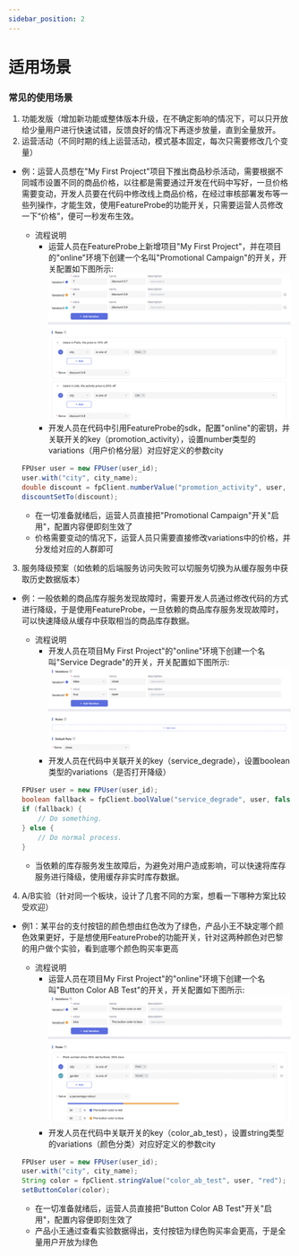 ```yaml
---
sidebar_position: 2
---
```


# 适用场景

### 常见的使用场景
1. 功能发版（增加新功能或整体版本升级，在不确定影响的情况下，可以只开放给少量用户进行快速试错，反馈良好的情况下再逐步放量，直到全量放开。
2. 运营活动（不同时期的线上运营活动，模式基本固定，每次只需要修改几个变量）
 - 例：运营人员想在"My First Project"项目下推出商品秒杀活动，需要根据不同城市设置不同的商品价格，以往都是需要通过开发在代码中写好，一旦价格需要变动，开发人员要在代码中修改线上商品价格，在经过审核部署发布等一些列操作，才能生效，使用FeatureProbe的功能开关，只需要运营人员修改一下“价格”，便可一秒发布生效。

   + 流程说明
     * 运营人员在FeatureProbe上新增项目"My First Project"，并在项目的"online"环境下创建一个名叫"Promotional Campaign"的开关，开关配置如下图所示:![commodity spike activity screenshot](./pictures/Commodity_spike_activity.png)
     * 开发人员在代码中引用FeatureProbe的sdk，配置"online"的密钥，并关联开关的key（promotion_activity），设置number类型的variations（用户价格分层）对应好定义的参数city
  
    ```java
   FPUser user = new FPUser(user_id);
   user.with("city", city_name);
   double discount = fpClient.numberValue("promotion_activity", user, 1.0);
   discountSetTo(discount);
    ```
 
     * 在一切准备就绪后，运营人员直接把"Promotional Campaign"开关"启用"，配置内容便即刻生效了
     * 价格需要变动的情况下，运营人员只需要直接修改variations中的价格，并分发给对应的人群即可

3. 服务降级预案（如依赖的后端服务访问失败可以切服务切换为从缓存服务中获取历史数据版本）
 - 例：一般依赖的商品库存服务发现故障时，需要开发人员通过修改代码的方式进行降级，于是使用FeatureProbe，一旦依赖的商品库存服务发现故障时，可以快速降级从缓存中获取相当的商品库存数据。
   + 流程说明
     * 开发人员在项目My First Project"的"online"环境下创建一个名叫"Service Degrade"的开关，开关配置如下图所示:![storage service fallback screenshot](./pictures/Store_service_fallback.png)
     * 开发人员在代码中关联开关的key（service_degrade），设置boolean类型的variations（是否打开降级）
  
    ```java
   FPUser user = new FPUser(user_id);
    boolean fallback = fpClient.boolValue("service_degrade", user, false);
    if (fallback) {
    	// Do something.
    } else {
    	// Do normal process.
    }
    ```
 
     * 当依赖的库存服务发生故障后，为避免对用户造成影响，可以快速将库存服务进行降级，使用缓存非实时库存数据。

4. A/B实验（针对同一个板块，设计了几套不同的方案，想看一下哪种方案比较受欢迎）
 - 例1：某平台的支付按钮的颜色想由红色改为了绿色，产品小王不缺定哪个颜色效果更好，于是想使用FeatureProbe的功能开关，针对这两种颜色对巴黎的用户做个实验，看到底哪个颜色购买率更高

   + 流程说明
     * 运营人员在项目My First Project"的"online"环境下创建一个名叫"Button Color AB Test"的开关，开关配置如下图所示:![AB test screenshot](./pictures/Color_ab_test.png)
     * 开发人员在代码中关联开关的key（color_ab_test），设置string类型的variations（颜色分类）对应好定义的参数city
  
    ```java
   FPUser user = new FPUser(user_id);
    user.with("city", city_name);
    String color = fpClient.stringValue("color_ab_test", user, "red");
    setButtonColor(color);
    ```
 
     * 在一切准备就绪后，运营人员直接把"Button Color AB Test"开关"启用"，配置内容便即刻生效了
     * 产品小王通过查看实验数据得出，支付按钮为绿色购买率会更高，于是全量用户开放为绿色
